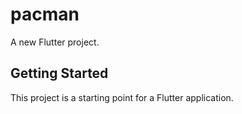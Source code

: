 # pacman

A new Flutter project.

## Getting Started

This project is a starting point for a Flutter application.


